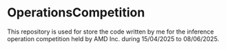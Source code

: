 # OperationsCompetition
This repository is used for store the code written by me for the inference operation competition held by AMD Inc. during 15/04/2025  to 08/06/2025. 

